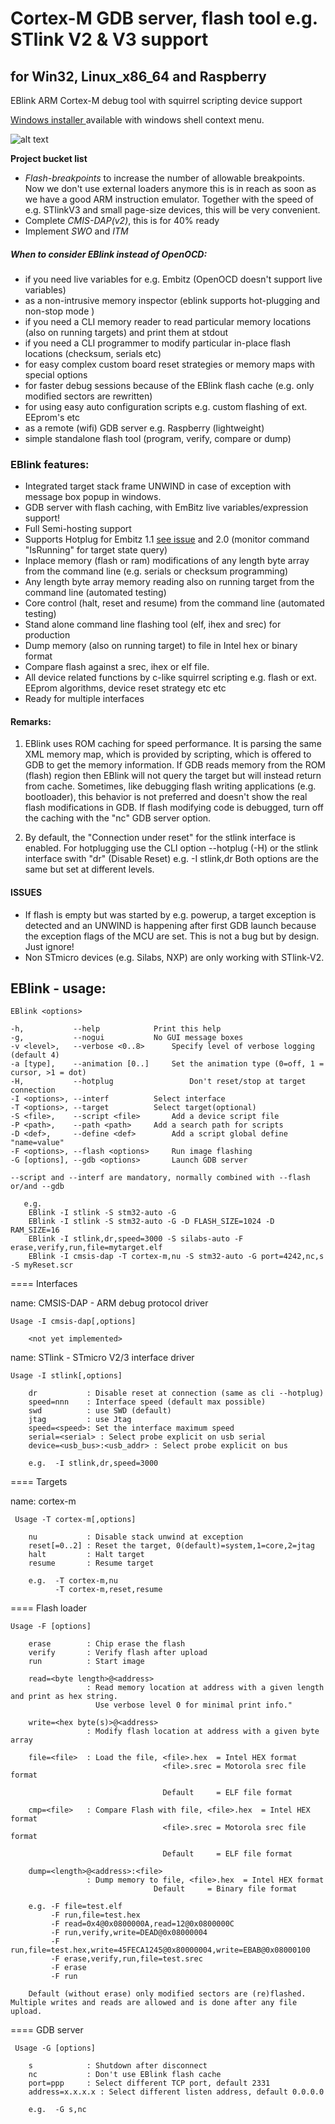 # Cortex-M GDB server, flash tool e.g. STlink V2 & V3 support
## for Win32, Linux_x86_64 and Raspberry

EBlink ARM Cortex-M debug tool with squirrel scripting device support

[ Windows installer ](https://www.embitz.org) available with windows shell context menu.

![alt text](https://www.embitz.org/context3.png)  

__Project bucket list__
- _Flash-breakpoints_ to increase the number of allowable breakpoints. Now we don't use external loaders anymore this is in reach as soon as we have a good ARM instruction emulator. Together with the speed of e.g. STlinkV3 and small page-size devices, this will be very convenient.
- Complete _CMIS-DAP(v2)_, this is for 40% ready
- Implement _SWO_ and _ITM_
   
 ##### When to consider EBlink instead of OpenOCD:
- if you need live variables for e.g. Embitz (OpenOCD doesn't support live variables)
- as a non-intrusive memory inspector (eblink supports hot-plugging and non-stop mode )
- if you need a CLI memory reader to read particular memory locations (also on running targets) and print them at stdout
- if you need a CLI programmer to modify particular in-place flash locations (checksum, serials etc)
- for easy complex custom board reset strategies or memory maps with special options
- for faster debug sessions because of the EBlink flash cache (e.g. only modified sectors are rewritten)
- for using easy auto configuration scripts e.g. custom flashing of ext. EEprom's etc
- as a remote (wifi) GDB server e.g. Raspberry (lightweight)
- simple standalone flash tool (program, verify, compare or dump)
  
### EBlink features:
- Integrated target stack frame UNWIND in case of exception with message box popup in windows.
- GDB server with flash caching, with EmBitz live variables/expression support!
- Full Semi-hosting support
- Supports Hotplug for Embitz 1.1 [see issue](https://github.com/EmBitz/EBlink/issues/3#issue-518281157) and 2.0 (monitor command "IsRunning" for target state query)
- Inplace memory (flash or ram) modifications of any length byte array from the command line (e.g. serials or checksum programming)
- Any length byte array memory reading also on running target from the command line (automated testing)
- Core control (halt, reset and resume) from the command line (automated testing)
- Stand alone command line flashing tool (elf, ihex and srec)  for production
- Dump memory (also on running target) to file in Intel hex or binary format
- Compare flash against a srec, ihex or elf file.
- All device related functions by c-like squirrel scripting e.g. flash or ext. EEprom algorithms, device reset strategy etc etc 
- Ready for multiple interfaces

#### Remarks:

1) EBlink uses ROM caching for speed performance. It is parsing the same XML memory map, which is provided by scripting, which is offered to GDB to get the memory information. If GDB reads memory from the ROM (flash) region then EBlink will not query the target but will instead return from cache. Sometimes, like debugging flash writing applications (e.g. bootloader), this behavior is not preferred and doesn't show the real flash modifications in GDB. If flash modifying code is debugged, turn off the caching with the "nc" GDB server option.

2) By default, the "Connection under reset" for the stlink interface is enabled. For hotplugging use the CLI option --hotplug (-H) or the stlink interface swith "dr" (Disable Reset) e.g. -I stlink,dr  Both options are the same but set at different levels.


#### ISSUES
- If flash is empty but was started by e.g. powerup, a target exception is detected and an UNWIND is happening after first GDB launch because the exception flags of the MCU are set. This is not a bug but by design. Just ignore!
- Non STmicro devices (e.g. Silabs, NXP) are only working with STlink-V2.

## EBlink - usage:

	EBlink <options>

	-h,           --help			Print this help
	-g,           --nogui			No GUI message boxes
	-v <level>,   --verbose <0..8>		Specify level of verbose logging (default 4)
	-a [type],    --animation [0..]		Set the animation type (0=off, 1 = cursor, >1 = dot)
	-H,           --hotplug                 Don't reset/stop at target connection
	-I <options>, --interf			Select interface
	-T <options>, --target			Select target(optional)
	-S <file>,    --script <file>		Add a device script file
	-P <path>,    --path <path>		Add a search path for scripts
	-D <def>,     --define <def>		Add a script global define "name=value"
	-F <options>, --flash <options>		Run image flashing
	-G [options], --gdb <options>		Launch GDB server
	
	--script and --interf are mandatory, normally combined with --flash or/and --gdb

       e.g.
        EBlink -I stlink -S stm32-auto -G
        EBlink -I stlink -S stm32-auto -G -D FLASH_SIZE=1024 -D RAM_SIZE=16
        EBlink -I stlink,dr,speed=3000 -S silabs-auto -F erase,verify,run,file=mytarget.elf
        EBlink -I cmsis-dap -T cortex-m,nu -S stm32-auto -G port=4242,nc,s -S myReset.scr


==== Interfaces


name: CMSIS-DAP - ARM debug protocol driver 
	
	Usage -I cmsis-dap[,options]

        <not yet implemented>


name: STlink - STmicro V2/3 interface driver 
	
	Usage -I stlink[,options]

        dr           : Disable reset at connection (same as cli --hotplug)
        speed=nnn    : Interface speed (default max possible)
        swd          : use SWD (default)
        jtag         : use Jtag
        speed=<speed>: Set the interface maximum speed
        serial=<serial> : Select probe explicit on usb serial
        device=<usb_bus>:<usb_addr> : Select probe explicit on bus

        e.g.  -I stlink,dr,speed=3000

==== Targets


name: cortex-m
     
     Usage -T cortex-m[,options]

        nu           : Disable stack unwind at exception
        reset[=0..2] : Reset the target, 0(default)=system,1=core,2=jtag
        halt         : Halt target
        resume       : Resume target
	
        e.g.  -T cortex-m,nu
              -T cortex-m,reset,resume

==== Flash loader
	
	Usage -F [options]

        erase        : Chip erase the flash
        verify       : Verify flash after upload
        run          : Start image
		
        read=<byte length>@<address>
                     : Read memory location at address with a given length and print as hex string.
					   Use verbose level 0 for minimal print info."
		
        write=<hex byte(s)>@<address>
                     : Modify flash location at address with a given byte array
					 
        file=<file>  : Load the file, <file>.hex  = Intel HEX format
                                      <file>.srec = Motorola srec file format

                                      Default     = ELF file format
									  
        cmp=<file>   : Compare Flash with file, <file>.hex  = Intel HEX format
                                      <file>.srec = Motorola srec file format

                                      Default     = ELF file format		

        dump=<length>@<address>:<file> 
                     : Dump memory to file, <file>.hex  = Intel HEX format
		                            Default     = Binary file format									  

        e.g. -F file=test.elf
             -F run,file=test.hex		
             -F read=0x4@0x0800000A,read=12@0x0800000C			 
             -F run,verify,write=DEAD@0x08000004
             -F run,file=test.hex,write=45FECA1245@0x80000004,write=EBAB@0x08000100
             -F erase,verify,run,file=test.srec
             -F erase
             -F run			 

        Default (without erase) only modified sectors are (re)flashed.
	Multiple writes and reads are allowed and is done after any file upload.


==== GDB server
     
     Usage -G [options]

        s            : Shutdown after disconnect
        nc           : Don't use EBlink flash cache
        port=ppp     : Select different TCP port, default 2331
        address=x.x.x.x : Select different listen address, default 0.0.0.0

        e.g.  -G s,nc
